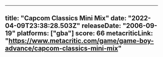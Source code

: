 
---
title: "Capcom Classics Mini Mix"
date: "2022-04-09T23:38:28.503Z"
releaseDate: "2006-09-19"
platforms: ["gba"]
score: 66
metacriticLink: "https://www.metacritic.com/game/game-boy-advance/capcom-classics-mini-mix"
---

